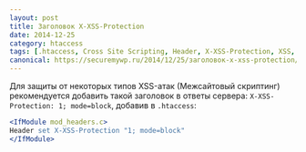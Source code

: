 ```yaml
---
layout: post
title: Заголовок X-XSS-Protection
date: 2014-12-25
category: htaccess
tags: [.htaccess, Cross Site Scripting, Header, X-XSS-Protection, XSS, XSS Protection, Межсайтовый скриптинг]
canonical: https://securemywp.ru/2014/12/25/заголовок-x-xss-protection/
---
```


Для защиты от некоторых типов XSS-атак (Межсайтовый скриптинг) рекомендуется добавить такой заголовок в ответы сервера: `X-XSS-Protection: 1; mode=block`, добавив в `.htaccess`:

```apache
<IfModule mod_headers.c>
Header set X-XSS-Protection "1; mode=block"
</IfModule>
```
